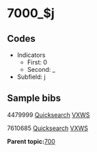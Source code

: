 # 7000\_$j

## Codes

-   Indicators
    -   First: 0
    -   Second: \_
-   Subfield: j

## Sample bibs

4479999 [Quicksearch](https://search.library.yale.edu/catalog/4479999) [VXWS](http://prodorbis.library.yale.edu:7014/vxws/GetHoldingsService?bibId=4479999)

7610685 [Quicksearch](https://search.library.yale.edu/catalog/7610685) [VXWS](http://prodorbis.library.yale.edu:7014/vxws/GetHoldingsService?bibId=7610685)

**Parent topic:**[700](../../tags/700/700.md)

